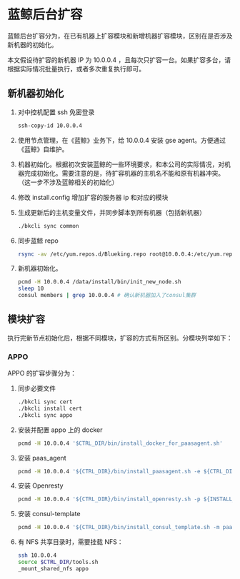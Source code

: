 # 蓝鲸后台扩容

蓝鲸后台扩容分为，在已有机器上扩容模块和新增机器扩容模块，区别在是否涉及新机器的初始化。

本文假设待扩容的新机器 IP 为 10.0.0.4 ，且每次只扩容一台。如果扩容多台，请根据实际情况批量执行，或者多次重复执行即可。

## 新机器初始化

1. 对中控机配置 ssh 免密登录

    ```bash
    ssh-copy-id 10.0.0.4
    ```

2. 使用节点管理，在《蓝鲸》业务下，给 10.0.0.4 安装 gse agent。方便通过《蓝鲸》自维护。
3. 机器初始化。根据初次安装蓝鲸的一些环境要求，和本公司的实际情况，对机器完成初始化。需要注意的是，待扩容机器的主机名不能和原有机器冲突。（这一步不涉及蓝鲸相关的初始化）
4. 修改 install.config 增加扩容的服务器 ip 和对应的模块
5. 生成更新后的主机变量文件，并同步脚本到所有机器（包括新机器）

    ```bash
    ./bkcli sync common
    ```

6. 同步蓝鲸 repo

    ```bash
    rsync -av /etc/yum.repos.d/Blueking.repo root@10.0.0.4:/etc/yum.repos.d/
    ```

7. 新机器初始化。

    ```bash
    pcmd -H 10.0.0.4 /data/install/bin/init_new_node.sh
    sleep 10
    consul members | grep 10.0.0.4 # 确认新机器加入了consul集群
    ```

## 模块扩容

执行完新节点初始化后，根据不同模块，扩容的方式有所区别。分模块列举如下：

### APPO

APPO 的扩容步骤分为：

1. 同步必要文件

    ```bash
    ./bkcli sync cert 
    ./bkcli install cert
    ./bkcli sync appo
    ```

2. 安装并配置 appo 上的 docker

    ```bash
    pcmd -H 10.0.0.4 '$CTRL_DIR/bin/install_docker_for_paasagent.sh'
    ```

3. 安装 paas_agent

    ```bash
    pcmd -H 10.0.0.4 '${CTRL_DIR}/bin/install_paasagent.sh -e ${CTRL_DIR}/bin/04-final/paasagent.env -b $LAN_IP -m prod -s ${BK_PKG_SRC_PATH} -p ${INSTALL_PATH}'
    ```

4. 安装 Openresty

    ```bash
    pcmd -H 10.0.0.4 '${CTRL_DIR}/bin/install_openresty.sh -p ${INSTALL_PATH} -d ${CTRL_DIR}/support-files/templates/nginx/"
    ```

5. 安装 consul-template

    ```bash
    pcmd -H 10.0.0.4 '${CTRL_DIR}/bin/install_consul_template.sh -m paasagent"
    ```

6. 有 NFS 共享目录时，需要挂载 NFS：

    ```bash
    ssh 10.0.0.4
    source $CTRL_DIR/tools.sh
    _mount_shared_nfs appo
    ```
